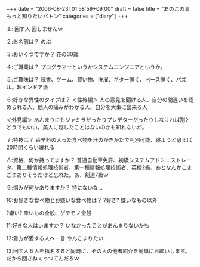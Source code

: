 +++
date = "2006-08-23T01:58:59+09:00"
draft = false
title = "あのこの事もっと知りたいバトン"
categories = ["diary"]
+++

１: 回す人
回しませんｗ

２:お名前は？
のぶ

３:おいくつですか？
花の30歳

４:ご職業は？
プログラマーというかシステムエンジニアというか。

５:ご趣味は？
読書、ゲーム、買い物、洗濯、ギター弾く、ベース弾く、パズル。超インドア派

６:好きな異性のタイプは？
＜性格編＞
人の意見を聞ける人、自分の間違いを認められる人、他人の痛みがわかる人、自分を大事に出来る人

＜外見編＞
あんまりにもジャミラだったりプレデターだったりしなければ割とどうでもいい。美人に越したことはないのかも知れないが。

７:特技は？
香辛料の入った食べ物を汗のかきかたで判別可能、寝ようと思えば20時間くらい寝れる

８:資格、何か持ってますか？
普通自動車免許、初級システムアドミニストレータ、第二種情報処理技術者、第一種情報処理技術者、英検2級、あとなんかこまごまありそうだけど忘れた。あ、剣道7級ｗ

９:悩みが何かありますか？
特にないな…

10:お好きな食べ物とお嫌いな食べ物は？
?好き?
嫌いなもの以外

?嫌い?
辛いもの全般、ゲテモノ全般

11:好きな人はいますか？
いなかったことがあんまりないかも

12:貴方が愛する人へ一言
やんこまりたい

13:回す人６人を指名すると同時に、その人の他者紹介を簡単にお願いします。
だから回さねぇっつてんだろｗ

